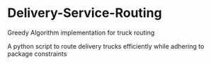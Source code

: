# Delivery-Service-Routing
Greedy Algorithm implementation for truck routing

A python script to route delivery trucks efficiently while adhering to package constraints
